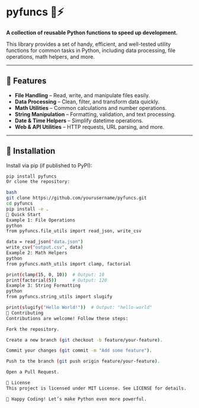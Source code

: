 # pyfuncs 🐍⚡  

**A collection of reusable Python functions to speed up development.**  

This library provides a set of handy, efficient, and well-tested utility functions for common tasks in Python, including data processing, file operations, math helpers, and more.  

---

## 🔹 Features  

- **File Handling** – Read, write, and manipulate files easily.  
- **Data Processing** – Clean, filter, and transform data quickly.  
- **Math Utilities** – Common calculations and number operations.  
- **String Manipulation** – Formatting, validation, and text processing.  
- **Date & Time Helpers** – Simplify datetime operations.  
- **Web & API Utilities** – HTTP requests, URL parsing, and more.  

---

## 🔹 Installation  

Install via pip (if published to PyPI):  
```bash
pip install pyfuncs
Or clone the repository:

bash
git clone https://github.com/yourusername/pyfuncs.git
cd pyfuncs
pip install -e .
🔹 Quick Start
Example 1: File Operations
python
from pyfuncs.file_utils import read_json, write_csv

data = read_json("data.json")  
write_csv("output.csv", data)  
Example 2: Math Helpers
python
from pyfuncs.math_utils import clamp, factorial

print(clamp(15, 0, 10))  # Output: 10  
print(factorial(5))      # Output: 120  
Example 3: String Formatting
python
from pyfuncs.string_utils import slugify

print(slugify("Hello World!"))  # Output: "hello-world"  
🔹 Contributing
Contributions are welcome! Follow these steps:

Fork the repository.

Create a new branch (git checkout -b feature/your-feature).

Commit your changes (git commit -m "Add some feature").

Push to the branch (git push origin feature/your-feature).

Open a Pull Request.

🔹 License
This project is licensed under MIT License. See LICENSE for details.

🚀 Happy Coding! Let’s make Python even more powerful.
